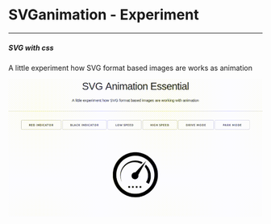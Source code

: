 # SVGanimation - Experiment
---
##### SVG with css
A little experiment how SVG format based images are works as animation

![SVGanimation](https://github.com/r4nd3l/SVGanimation/blob/master/img/sample.gif)
